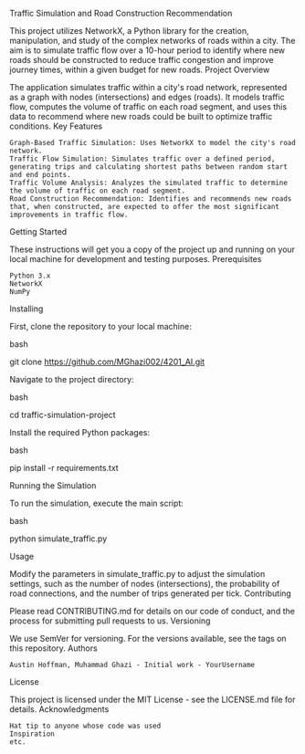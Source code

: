 Traffic Simulation and Road Construction Recommendation

This project utilizes NetworkX, a Python library for the creation, manipulation, and study of the complex networks of roads within a city. The aim is to simulate traffic flow over a 10-hour period to identify where new roads should be constructed to reduce traffic congestion and improve journey times, within a given budget for new roads.
Project Overview

The application simulates traffic within a city's road network, represented as a graph with nodes (intersections) and edges (roads). It models traffic flow, computes the volume of traffic on each road segment, and uses this data to recommend where new roads could be built to optimize traffic conditions.
Key Features

    Graph-Based Traffic Simulation: Uses NetworkX to model the city's road network.
    Traffic Flow Simulation: Simulates traffic over a defined period, generating trips and calculating shortest paths between random start and end points.
    Traffic Volume Analysis: Analyzes the simulated traffic to determine the volume of traffic on each road segment.
    Road Construction Recommendation: Identifies and recommends new roads that, when constructed, are expected to offer the most significant improvements in traffic flow.

Getting Started

These instructions will get you a copy of the project up and running on your local machine for development and testing purposes.
Prerequisites

    Python 3.x
    NetworkX
    NumPy

Installing

First, clone the repository to your local machine:

bash

git clone https://github.com/MGhazi002/4201_AI.git

Navigate to the project directory:

bash

cd traffic-simulation-project

Install the required Python packages:

bash

pip install -r requirements.txt

Running the Simulation

To run the simulation, execute the main script:

bash

python simulate_traffic.py

Usage

Modify the parameters in simulate_traffic.py to adjust the simulation settings, such as the number of nodes (intersections), the probability of road connections, and the number of trips generated per tick.
Contributing

Please read CONTRIBUTING.md for details on our code of conduct, and the process for submitting pull requests to us.
Versioning

We use SemVer for versioning. For the versions available, see the tags on this repository.
Authors

    Austin Hoffman, Muhammad Ghazi - Initial work - YourUsername

License

This project is licensed under the MIT License - see the LICENSE.md file for details.
Acknowledgments

    Hat tip to anyone whose code was used
    Inspiration
    etc.
